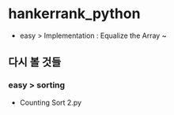 # hankerrank_python

- easy > Implementation : Equalize the Array ~

## 다시 볼 것들
### easy > sorting
- Counting Sort 2.py